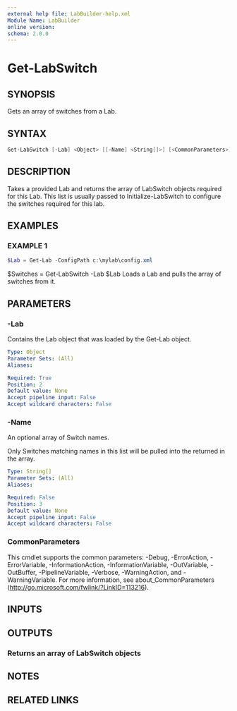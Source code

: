 ```yaml
---
external help file: LabBuilder-help.xml
Module Name: LabBuilder
online version:
schema: 2.0.0
---
```


# Get-LabSwitch

## SYNOPSIS

Gets an array of switches from a Lab.

## SYNTAX

```powershell
Get-LabSwitch [-Lab] <Object> [[-Name] <String[]>] [<CommonParameters>]
```

## DESCRIPTION

Takes a provided Lab and returns the array of LabSwitch objects required for this Lab.
This list is usually passed to Initialize-LabSwitch to configure the switches required for this lab.

## EXAMPLES

### EXAMPLE 1

```powershell
$Lab = Get-Lab -ConfigPath c:\mylab\config.xml
```

$Switches = Get-LabSwitch -Lab $Lab
Loads a Lab and pulls the array of switches from it.

## PARAMETERS

### -Lab

Contains the Lab object that was loaded by the Get-Lab object.

```yaml
Type: Object
Parameter Sets: (All)
Aliases:

Required: True
Position: 2
Default value: None
Accept pipeline input: False
Accept wildcard characters: False
```

### -Name

An optional array of Switch names.

Only Switches matching names in this list will be pulled into the returned in the array.

```yaml
Type: String[]
Parameter Sets: (All)
Aliases:

Required: False
Position: 3
Default value: None
Accept pipeline input: False
Accept wildcard characters: False
```

### CommonParameters

This cmdlet supports the common parameters: -Debug, -ErrorAction, -ErrorVariable, -InformationAction, -InformationVariable, -OutVariable, -OutBuffer, -PipelineVariable, -Verbose, -WarningAction, and -WarningVariable.
For more information, see about_CommonParameters (http://go.microsoft.com/fwlink/?LinkID=113216).

## INPUTS

## OUTPUTS

### Returns an array of LabSwitch objects

## NOTES

## RELATED LINKS
